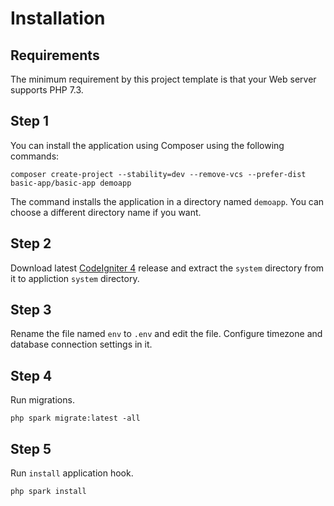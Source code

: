 Installation
============

## Requirements

The minimum requirement by this project template is that your Web server supports PHP 7.3.

## Step 1

You can install the application using Composer using the following commands:

    composer create-project --stability=dev --remove-vcs --prefer-dist basic-app/basic-app demoapp

The command installs the application in a directory named `demoapp`. You can choose a different directory name if you want.

## Step 2

Download latest [CodeIgniter 4](https://github.com/codeigniter4/codeigniter4) release and extract the `system` directory from it to appliction `system` directory.

## Step 3

Rename the file named `env` to `.env` and edit the file. Configure timezone and database connection settings in it.

## Step 4

Run migrations.

    php spark migrate:latest -all
    
## Step 5

Run `install` application hook.

    php spark install
